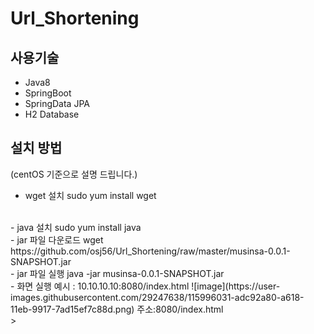# Url_Shortening
## 사용기술
- Java8
- SpringBoot
- SpringData JPA
- H2 Database

## 설치 방법

(centOS 기준으로 설명 드립니다.)

- wget 설치
sudo yum install wget
<br>
- java 설치
sudo yum install java
<br>
- jar 파일 다운로드
wget https://github.com/osj56/Url_Shortening/raw/master/musinsa-0.0.1-SNAPSHOT.jar
<br>
- jar 파일 실행
java -jar musinsa-0.0.1-SNAPSHOT.jar
<br>
- 화면 실행
예시 : 10.10.10.10:8080/index.html
![image](https://user-images.githubusercontent.com/29247638/115996031-adc92a80-a618-11eb-9917-7ad15ef7c88d.png)
주소:8080/index.html
<br>
> 

